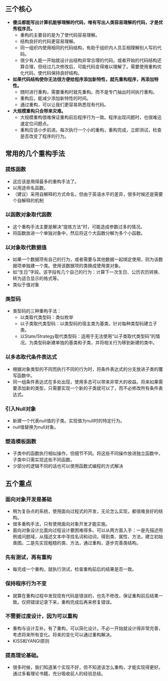 ## 三个核心
- **傻瓜都能写出计算机能够理解的代码，唯有写出人类容易理解的代码，才是优秀程序员。**
    - 重构的主要目的是为了使代码容易理解。
    - 结构良好的代码更容易理解。
    - 同一组织内使用相同的代码结构，有助于组织内人员互相理解别人写的代码。
    - 很少有人能一开始就设计出结构非常合理的代码。或者开始的代码结构还算合理，但经过几次修改后，可能代码变得难以理解了。需要使用重构优化代码，使代码保持良好结构。
- **如果代码结构使你无法很方便给程序添加新特性，就先重构程序，再添加特性。**
    - 随时进行重构，需要重构时就先重构。而不是专门抽出时间执行重构。
    - 重构后，能减少添加新特性的时间。
    - 通过重构，可以让我们更容易熟悉现有代码。
- **大规模重构只会带来灾难。**
    - 大规模重构很难保证重构前后程序行为一致。程序出现问题时，也很难迅速定位问题点。
    - 重构应该小步前进。每次执行一个小的重构，重构完成，立即测试，检查是否改变了程序的行为。

## 常用的几个重构手法
### 提炼函数
- 这应该是用得最多的重构手法了。 
- 以用途命名函数。
- （建议）采用自解释的方式命名，但由于英语水平的差异，很多时候还是需要个自解释的机制
### 以函数对象取代函数
- 这个重构手法主要是解决“提炼方法”时，可能造成参数过多的情况。
- 将函数放进一个单独对象中，然后将这个大函数分解为多个小函数。
### 以对象取代数据值
- 如果一个数据项有自己的行为，或者需要与其他数据一起绑定使用，则为该数据项单独建一个类。使用该数据项的类换成使用类对象。
- 如“生日”字段。该字段有几个自己的行为：计算下一次生日、公历农历转换、转为适合显示的格式等。
- 类似于值对象
### 类型码
- 类型码的三种重构手法：
    - 以类取代类型码：类似枚举
    - 以子类取代类型码：以类型码的宿主类为基类，针对每种类型码建立子类。
    - 以State/Strategy取代类型码：适用于无法使用“以子类取代类型码”的情况。为类型码新建单独的基类和子类，并将相关行为移到新建的类中。
### 以多态取代条件表达式
- 根据对象类型的不同而执行不同的行为时，将条件表达式的分支放进子类的覆写函数中。 
- 同一组条件表达式在多处出现，使用多态可以带来非常大的收益。将来如果需要添加新的类型，只需要实现一个新的子类就可以了，而不必修改所有条件表达式。
### 引入Null对象
- 新建一个代表null值的子类。实现值为null时的特定行为。
- null值替换为null对象。
### 塑造模板函数
- 子类中的函数执行相似操作，但细节不同。将这些不同操作放进独立函数中，子类中只需实现这些不同函数。
- 少部分的逻辑不同的话也可以使用函数式编程的方式解决


## 五个重点
### 面向对象开发是基础
- 稍为复杂点的系统，使用面向过程式的开发，无论怎么实现，都很难良好的结构。
- 很多重构手法，只有使用面向对象开发才能实施。
- 面向对象设计比面向过程设计要困难得多。可以从两方面入手：一是先描述用例或问题域，从描述文本中寻找名词和动词，得到类、属性、方法，建立初始类图。二是先实现粗糙的类、方法，通过重构，逐步完善类结构。
### 先有测试，再有重构
- 每完成一个重构，就执行测试，检查重构前后的结果是否一致。
### 保持程序行为不变
- 就算在重构过程中发现现有代码是错误的，也先不修改，保证重构前后结果一致。仅把错误记录下来，重构完成后再来修复错误。
### 不需要过度设计，因为可以重构
- 重构与设计互补。有了重构，可以简化设计。不必一开始就设计得非常完善，考虑将来所有变化。将来的变化可以通过重构解决。
- KISS和YANGI原则
### 提高理论基础。
- 很多时候，我们知道某个实现不好，但不知道该怎么重构，才能实现得更好。 通过多看理论书籍，充分吸收前人的经验总结。
